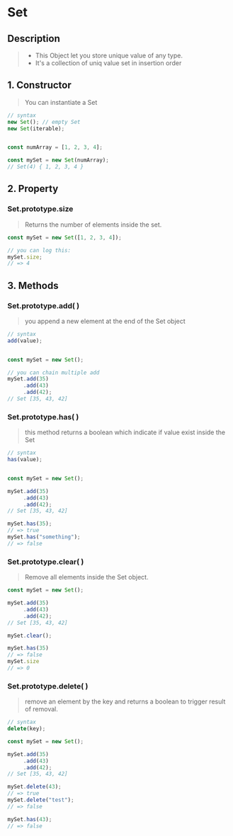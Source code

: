 # Set

## Description

> - This Object let you store unique value of any type.
> - It's a collection of uniq value set in insertion order

## 1. Constructor

> You can instantiate a Set

```js
// syntax
new Set(); // empty Set
new Set(iterable);


const numArray = [1, 2, 3, 4];

const mySet = new Set(numArray);
// Set(4) { 1, 2, 3, 4 }
```

## 2. Property

### Set.prototype.size

> Returns the number of elements inside the set.

```js
const mySet = new Set([1, 2, 3, 4]);

// you can log this:
mySet.size; 
// => 4
```

## 3. Methods

### Set.prototype.add( )

> you append a new element at the end of the Set object

```js
// syntax
add(value);


const mySet = new Set();

// you can chain multiple add
mySet.add(35)
     .add(43)
     .add(42);
// Set [35, 43, 42]
```

### Set.prototype.has( )

> this method returns a boolean which indicate if value exist inside the Set

```js
// syntax
has(value);


const mySet = new Set();

mySet.add(35)
     .add(43)
     .add(42);
// Set [35, 43, 42]

mySet.has(35);
// => true
mySet.has("something");
// => false
```

### Set.prototype.clear( )

> Remove all elements inside the Set object.

```js
const mySet = new Set();

mySet.add(35)
     .add(43)
     .add(42);
// Set [35, 43, 42]

mySet.clear();

mySet.has(35)
// => false
mySet.size
// => 0
```

### Set.prototype.delete( )

> remove an element by the key and returns a boolean to trigger result of removal.

```js
// syntax
delete(key);

const mySet = new Set();

mySet.add(35)
     .add(43)
     .add(42);
// Set [35, 43, 42]

mySet.delete(43);
// => true
mySet.delete("test");
// => false

mySet.has(43);
// => false
```

